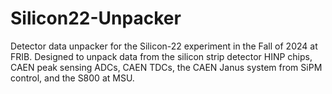 # Silicon22-Unpacker
Detector data unpacker for the Silicon-22 experiment in the Fall of 2024 at FRIB. Designed to unpack data from the silicon strip detector HINP chips, CAEN peak sensing ADCs, CAEN TDCs, the CAEN Janus system from SiPM control, and the S800 at MSU.
